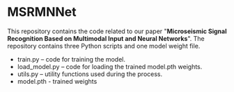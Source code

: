 # MSRMNNet
This repository contains the code related to our paper "**Microseismic Signal Recognition Based on Multimodal Input and Neural Networks**".
The repository contains three Python scripts and one model weight file.  
- train.py – code for training the model.  
- load_model.py – code for loading the trained model.pth weights.  
- utils.py – utility functions used during the process.
- model.pth - trained weights
